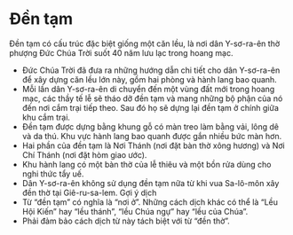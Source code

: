 # Đền tạm

Đền tạm có cấu trúc đặc biệt giống một căn lều, là nơi dân Y-sơ-ra-ên thờ phượng Đức Chúa Trời suốt 40 năm lưu lạc trong hoang mạc.
- Đức Chúa Trời đã đưa ra những hướng dẫn chi tiết cho dân Y-sơ-ra-ên để xây dựng căn lều lớn này, gồm hai phòng và hành lang bao quanh. 
- Mỗi lần dân Y-sơ-ra-ên di chuyển đến một vùng đất mới trong hoang mạc, các thầy tế lễ sẽ tháo dỡ đền tạm và mang những bộ phận của nó đến nơi cắm trại tiếp theo. Sau đó họ sẽ dựng lại đền tạm ở chính giữa khu cắm trại. 
- Đền tạm được dựng bằng khung gỗ có màn treo làm bằng vải, lông dê và da thú. Khu vực hành lang bao quanh được gắn nhiều bức màn hơn.
- Hai phần của đền tạm là Nơi Thánh (nơi đặt bàn thờ xông hương) và Nơi Chí Thánh (nơi đặt hòm giao ước).
- Khu hành lang có một bàn thờ của lễ thiêu và một bồn rửa dùng cho nghi thức tẩy uế.
- Dân Y-sơ-ra-ên không sử dụng đền tạm nữa từ khi vua Sa-lô-môn xây đền thờ tại Giê-ru-sa-lem.
Gợi ý dịch
- Từ “đền tạm” có nghĩa là “nơi ở”. Những cách dịch khác có thể là “Lều Hội Kiến” hay “lều thánh”, “lều Chúa ngự” hay “lều của Chúa”.
- Phải đảm bảo cách dịch từ này tách biệt với từ “đền thờ”.

